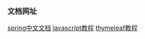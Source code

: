 ### 文档网址
[spring中文文档](https://springdoc.cn/)    [javascript教程](https://zh.javascript.info/)    [thymeleaf教程](https://www.w3schools.cn/spring_boot/spring_boot_thymeleaf.html)

